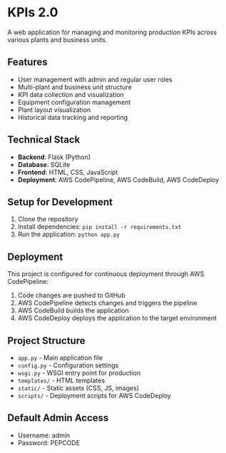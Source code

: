 # KPIs 2.0

A web application for managing and monitoring production KPIs across various plants and business units.

## Features

- User management with admin and regular user roles
- Multi-plant and business unit structure
- KPI data collection and visualization
- Equipment configuration management
- Plant layout visualization
- Historical data tracking and reporting

## Technical Stack

- **Backend**: Flask (Python)
- **Database**: SQLite
- **Frontend**: HTML, CSS, JavaScript
- **Deployment**: AWS CodePipeline, AWS CodeBuild, AWS CodeDeploy

## Setup for Development

1. Clone the repository
2. Install dependencies: `pip install -r requirements.txt`
3. Run the application: `python app.py`

## Deployment

This project is configured for continuous deployment through AWS CodePipeline:

1. Code changes are pushed to GitHub
2. AWS CodePipeline detects changes and triggers the pipeline
3. AWS CodeBuild builds the application
4. AWS CodeDeploy deploys the application to the target environment

## Project Structure

- `app.py` - Main application file
- `config.py` - Configuration settings
- `wsgi.py` - WSGI entry point for production
- `templates/` - HTML templates
- `static/` - Static assets (CSS, JS, images)
- `scripts/` - Deployment scripts for AWS CodeDeploy

## Default Admin Access

- Username: admin
- Password: PEPCODE
